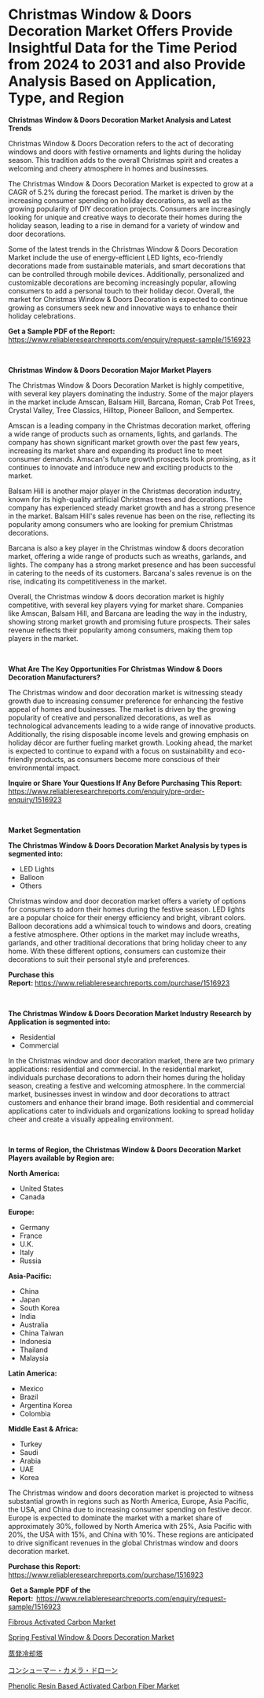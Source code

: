 <p><h1>Christmas Window & Doors Decoration Market Offers Provide Insightful Data for the Time Period from 2024 to 2031 and also Provide Analysis Based on Application, Type, and Region</h1></p><p><strong>Christmas Window & Doors Decoration Market Analysis and Latest Trends</strong></p>
<p><p>Christmas Window & Doors Decoration refers to the act of decorating windows and doors with festive ornaments and lights during the holiday season. This tradition adds to the overall Christmas spirit and creates a welcoming and cheery atmosphere in homes and businesses.</p><p>The Christmas Window & Doors Decoration Market is expected to grow at a CAGR of 5.2% during the forecast period. The market is driven by the increasing consumer spending on holiday decorations, as well as the growing popularity of DIY decoration projects. Consumers are increasingly looking for unique and creative ways to decorate their homes during the holiday season, leading to a rise in demand for a variety of window and door decorations.</p><p>Some of the latest trends in the Christmas Window & Doors Decoration Market include the use of energy-efficient LED lights, eco-friendly decorations made from sustainable materials, and smart decorations that can be controlled through mobile devices. Additionally, personalized and customizable decorations are becoming increasingly popular, allowing consumers to add a personal touch to their holiday decor. Overall, the market for Christmas Window & Doors Decoration is expected to continue growing as consumers seek new and innovative ways to enhance their holiday celebrations.</p></p>
<p><strong>Get a Sample PDF of the Report:&nbsp;</strong> <a href="https://www.reliableresearchreports.com/enquiry/request-sample/1516923">https://www.reliableresearchreports.com/enquiry/request-sample/1516923</a></p>
<p>&nbsp;</p>
<p><strong>Christmas Window & Doors Decoration Major Market Players</strong></p>
<p><p>The Christmas Window & Doors Decoration Market is highly competitive, with several key players dominating the industry. Some of the major players in the market include Amscan, Balsam Hill, Barcana, Roman, Crab Pot Trees, Crystal Valley, Tree Classics, Hilltop, Pioneer Balloon, and Sempertex.</p><p>Amscan is a leading company in the Christmas decoration market, offering a wide range of products such as ornaments, lights, and garlands. The company has shown significant market growth over the past few years, increasing its market share and expanding its product line to meet consumer demands. Amscan's future growth prospects look promising, as it continues to innovate and introduce new and exciting products to the market.</p><p>Balsam Hill is another major player in the Christmas decoration industry, known for its high-quality artificial Christmas trees and decorations. The company has experienced steady market growth and has a strong presence in the market. Balsam Hill's sales revenue has been on the rise, reflecting its popularity among consumers who are looking for premium Christmas decorations.</p><p>Barcana is also a key player in the Christmas window & doors decoration market, offering a wide range of products such as wreaths, garlands, and lights. The company has a strong market presence and has been successful in catering to the needs of its customers. Barcana's sales revenue is on the rise, indicating its competitiveness in the market.</p><p>Overall, the Christmas window & doors decoration market is highly competitive, with several key players vying for market share. Companies like Amscan, Balsam Hill, and Barcana are leading the way in the industry, showing strong market growth and promising future prospects. Their sales revenue reflects their popularity among consumers, making them top players in the market.</p></p>
<p>&nbsp;</p>
<p><strong>What Are The Key Opportunities For Christmas Window & Doors Decoration Manufacturers?</strong></p>
<p><p>The Christmas window and door decoration market is witnessing steady growth due to increasing consumer preference for enhancing the festive appeal of homes and businesses. The market is driven by the growing popularity of creative and personalized decorations, as well as technological advancements leading to a wide range of innovative products. Additionally, the rising disposable income levels and growing emphasis on holiday décor are further fueling market growth. Looking ahead, the market is expected to continue to expand with a focus on sustainability and eco-friendly products, as consumers become more conscious of their environmental impact.</p></p>
<p><strong>Inquire or Share Your Questions If Any Before Purchasing This Report:</strong> <a href="https://www.reliableresearchreports.com/enquiry/pre-order-enquiry/1516923">https://www.reliableresearchreports.com/enquiry/pre-order-enquiry/1516923</a></p>
<p>&nbsp;</p>
<p><strong>Market Segmentation</strong></p>
<p><strong>The Christmas Window & Doors Decoration Market Analysis by types is segmented into:</strong></p>
<p><ul><li>LED Lights</li><li>Balloon</li><li>Others</li></ul></p>
<p><p>Christmas window and door decoration market offers a variety of options for consumers to adorn their homes during the festive season. LED lights are a popular choice for their energy efficiency and bright, vibrant colors. Balloon decorations add a whimsical touch to windows and doors, creating a festive atmosphere. Other options in the market may include wreaths, garlands, and other traditional decorations that bring holiday cheer to any home. With these different options, consumers can customize their decorations to suit their personal style and preferences.</p></p>
<p><strong>Purchase this Report:&nbsp;</strong><a href="https://www.reliableresearchreports.com/purchase/1516923">https://www.reliableresearchreports.com/purchase/1516923</a></p>
<p>&nbsp;</p>
<p><strong>The Christmas Window & Doors Decoration Market Industry Research by Application is segmented into:</strong></p>
<p><ul><li>Residential</li><li>Commercial</li></ul></p>
<p><p>In the Christmas window and door decoration market, there are two primary applications: residential and commercial. In the residential market, individuals purchase decorations to adorn their homes during the holiday season, creating a festive and welcoming atmosphere. In the commercial market, businesses invest in window and door decorations to attract customers and enhance their brand image. Both residential and commercial applications cater to individuals and organizations looking to spread holiday cheer and create a visually appealing environment.</p></p>
<p>&nbsp;</p>
<p><strong>In terms of Region, the Christmas Window & Doors Decoration Market Players available by Region are:</strong></p>
<p>
    <p> <strong> North America: </strong>
        <ul>
            <li>United States</li>
            <li>Canada</li>
        </ul>
        </p> 
    <p> <strong> Europe: </strong>
        <ul>
            <li>Germany</li>
            <li>France</li>
            <li>U.K.</li>
            <li>Italy</li>
            <li>Russia</li>
        </ul>
        </p> 
    <p> <strong> Asia-Pacific: </strong>
        <ul>
            <li>China</li>
            <li>Japan</li>
            <li>South Korea</li>
            <li>India</li>
            <li>Australia</li>
            <li>China Taiwan</li>
            <li>Indonesia</li>
            <li>Thailand</li>
            <li>Malaysia</li>
        </ul>
        </p> 
    <p> <strong> Latin America: </strong>
        <ul>
            <li>Mexico</li>
            <li>Brazil</li>
            <li>Argentina Korea</li>
            <li>Colombia</li>
        </ul>
        </p> 
    <p> <strong> Middle East & Africa: </strong>
        <ul>
            <li>Turkey</li>
            <li>Saudi</li>
            <li>Arabia</li>
            <li>UAE</li>
            <li>Korea</li>
        </ul>
    </p>
    </p>
<p><p>The Christmas window and doors decoration market is projected to witness substantial growth in regions such as North America, Europe, Asia Pacific, the USA, and China due to increasing consumer spending on festive decor. Europe is expected to dominate the market with a market share of approximately 30%, followed by North America with 25%, Asia Pacific with 20%, the USA with 15%, and China with 10%. These regions are anticipated to drive significant revenues in the global Christmas window and doors decoration market.</p></p>
<p><strong>Purchase this Report: </strong><a href="https://www.reliableresearchreports.com/purchase/1516923">https://www.reliableresearchreports.com/purchase/1516923</a></p>
<p>&nbsp;<strong>Get a Sample PDF of the Report:&nbsp;&nbsp;</strong><a href="https://www.reliableresearchreports.com/enquiry/request-sample/1516923">https://www.reliableresearchreports.com/enquiry/request-sample/1516923</a></p>
<p><strong></strong></p>
<p><p><a href="https://issuu.com/reportprime-2/docs/fibrous-activated-carbon-market-size-2030.pptx">Fibrous Activated Carbon Market</a></p><p><a href="https://github.com/brenzgnarento/Market-Research-Report-List-1/blob/main/spring-festival-window-doors-decoration-market.md">Spring Festival Window & Doors Decoration Market</a></p><p><a href="https://medium.com/@johca23/%E8%92%B8%E7%99%BA%E5%86%B7%E5%8D%B4%E5%A1%94%E5%B8%82%E5%A0%B4%E3%81%AF-%E5%B8%82%E5%A0%B4%E3%82%B7%E3%82%A7%E3%82%A2-%E3%82%B5%E3%82%A4%E3%82%BA-2031%E5%B9%B4%E3%81%BE%E3%81%A7%E3%81%AE%E4%BA%88%E6%B8%AC%E3%81%AB%E7%84%A6%E7%82%B9%E3%82%92%E5%BD%93%E3%81%A6%E3%81%A6%E3%81%84%E3%81%BE%E3%81%99-0c2f04529fe0">蒸発冷却塔</a></p><p><a href="https://medium.com/@alysaledner2023/%E6%B6%88%E8%B2%BB%E8%80%85%E3%82%AB%E3%83%A1%E3%83%A9%E3%83%89%E3%83%AD%E3%83%BC%E3%83%B3%E5%B8%82%E5%A0%B4-%E5%B8%82%E5%A0%B4cagr-%E5%B8%82%E5%A0%B4%E3%83%88%E3%83%AC%E3%83%B3%E3%83%89-%E3%81%8A%E3%82%88%E3%81%B3%E6%88%90%E9%95%B7%E6%88%A6%E7%95%A5%E3%81%AB%E9%96%A2%E3%81%99%E3%82%8B%E6%83%85%E5%A0%B1-7f29990f063b">コンシューマー・カメラ・ドローン</a></p><p><a href="https://issuu.com/reportprime-2/docs/phenolic-resin-based-activated-carbon-fiber-market">Phenolic Resin Based Activated Carbon Fiber Market</a></p></p>